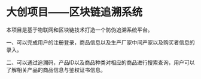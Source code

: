 # 大创项目——区块链追溯系统

本项目是基于物联网和区块链技术打造一个防伪追溯系统平台。

一、可以完成用户的注册登录，商品信息以及生产厂家中间产家以及购买者信息的录入。

二、可以通过追溯码，产品ID以及商品种类对相应的商品进行搜索查询，用户可以了解相关产品的商品信息与鉴权证书信息。
